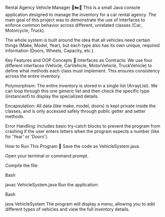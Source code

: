 Rental Agency Vehicle Manager 🚗🏍️🚛
This is a small Java console application designed to manage the inventory for a car rental agency. The main goal of this project was to demonstrate the use of Interfaces to enforce common behavior across different, unrelated classes (Car, Motorcycle, Truck).

The whole system is built around the idea that all vehicles need certain things (Make, Model, Year), but each type also has its own unique, required information (Doors, Wheels, Capacity, etc.).

Key Features and OOP Concepts 🔑
Interfaces as Contracts: We use four different interfaces (Vehicle, CarVehicle, MotorVehicle, TruckVehicle) to define what methods each class must implement. This ensures consistency across the entire inventory.

Polymorphism: The entire inventory is stored in a single list (ArrayList<Vehicle>). We can loop through this one generic list and then check the specific type (instanceof) to display the specialized details.

Encapsulation: All data (like make, model, doors) is kept private inside the classes, and is only accessed safely through public getter and setter methods.

Error Handling: Includes basic try-catch blocks to prevent the program from crashing if the user enters letters when the program expects a number (like for 'Year' or 'Doors').

How to Run This Program 🚀
Save the code as VehicleSystem.java.

Open your terminal or command prompt.

Compile the file:

Bash

javac VehicleSystem.java
Run the application:

Bash

java VehicleSystem
The program will display a menu, allowing you to add different types of vehicles and view the full inventory details.
